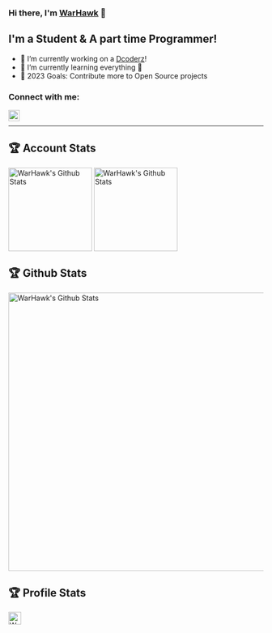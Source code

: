 
### Hi there, I'm [WarHawk][telegram] 👋

## I'm a Student & A part time Programmer!

- 🔭 I’m currently working on a [Dcoderz][community]!
- 🌱 I’m currently learning everything 🤣
- 🥅 2023 Goals: Contribute more to Open Source projects

### Connect with me:

[<img align="left" alt="Team-Dcoderz | Telegram" width="22px" src="https://upload.wikimedia.org/wikipedia/commons/thumb/8/82/Telegram_logo.svg/512px-Telegram_logo.svg.png" />][telegram]

<br />


---
## 🏆 Account Stats

<img align="center" alt="WarHawk's Github Stats" height="165" src="https://github-readme-stats.vercel.app/api?username=warhawk-ug1&show_icons=true&include_all_commits=true&theme=react&cache_seconds=3200&hide_border=true" />
<img align="center" alt="WarHawk's Github Stats" height="165" src="https://github-readme-stats.vercel.app/api/top-langs/?username=warhawk-ug1&layout=compact&theme=react&hide_border=true" />


## 🏆 Github Stats

<img align="center" alt="WarHawk's Github Stats" width="550" src="https://github-profile-trophy.vercel.app/?username=warhawk-ug1&theme=dracula&no-frame=true" />


## 🏆 Profile Stats

<img align="center" alt="WarHawk's Github Stats" height="25" title="Counter" src="https://komarev.com/ghpvc/?username=warhawk-ug1&color=blueviolet&style=flat-square" />


[github]: https://github.com/WarHawk-ug1
[community]: https://t.me/TeamDcoderz
[telegram]: https://t.me/WarHawk
